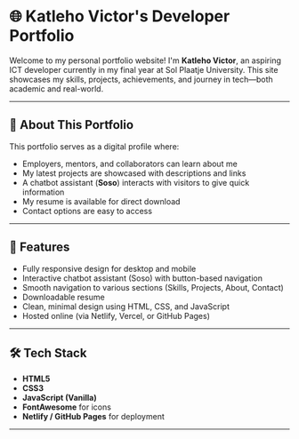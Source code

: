 # 🌐 Katleho Victor's Developer Portfolio

Welcome to my personal portfolio website! I'm **Katleho Victor**, an aspiring ICT developer currently in my final year at Sol Plaatje University. This site showcases my skills, projects, achievements, and journey in tech—both academic and real-world.

---

## 📌 About This Portfolio

This portfolio serves as a digital profile where:
- Employers, mentors, and collaborators can learn about me
- My latest projects are showcased with descriptions and links
- A chatbot assistant (**Soso**) interacts with visitors to give quick information
- My resume is available for direct download
- Contact options are easy to access

---

## 🎯 Features

- Fully responsive design for desktop and mobile
- Interactive chatbot assistant (Soso) with button-based navigation
- Smooth navigation to various sections (Skills, Projects, About, Contact)
- Downloadable resume
- Clean, minimal design using HTML, CSS, and JavaScript
- Hosted online (via Netlify, Vercel, or GitHub Pages)

---

## 🛠️ Tech Stack

- **HTML5**
- **CSS3**
- **JavaScript (Vanilla)**
- **FontAwesome** for icons
- **Netlify / GitHub Pages** for deployment

---


